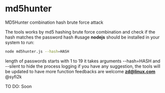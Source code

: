 # md5hunter
MD5Hunter combination hash brute force attack 

The tools works by md5 hashing brute force combination and check if the hash matches the password hash
#usage
**nodejs** should be installed in your system
to run:
```bash
node md5hunter.js --hash=HASH
```
length of passwords starts with 1 to 19
it takes arguments --hash=HASH and --silent to hide the process logging
if you have any suggestion, the tools will be updated to have more function
feedbacks are welcome
**zd@linux.com**
@syfi2k

TO DO:
Soon

